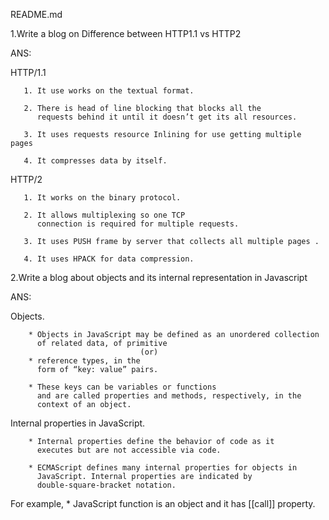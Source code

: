 README.md


1.Write a blog on Difference between HTTP1.1 vs HTTP2

ANS:

HTTP/1.1

       1. It use works on the textual format.
 
       2. There is head of line blocking that blocks all the
          requests behind it until it doesn’t get its all resources.
     
       3. It uses requests resource Inlining for use getting multiple pages
 
       4. It compresses data by itself.
HTTP/2

       1. It works on the binary protocol.

       2. It allows multiplexing so one TCP 
          connection is required for multiple requests.
    
       3. It uses PUSH frame by server that collects all multiple pages .

       4. It uses HPACK for data compression.
2.Write a blog about objects and its internal representation in Javascript

ANS:

Objects.

        * Objects in JavaScript may be defined as an unordered collection 
          of related data, of primitive 
                                 (or)
        * reference types, in the
          form of “key: value” pairs. 
 
        * These keys can be variables or functions
          and are called properties and methods, respectively, in the
          context of an object.
Internal properties in JavaScript.

        * Internal properties define the behavior of code as it
          executes but are not accessible via code. 
   
        * ECMAScript defines many internal properties for objects in 
          JavaScript. Internal properties are indicated by
          double-square-bracket notation.

 For example,
        * JavaScript function is an object and it has [[call]] property.
